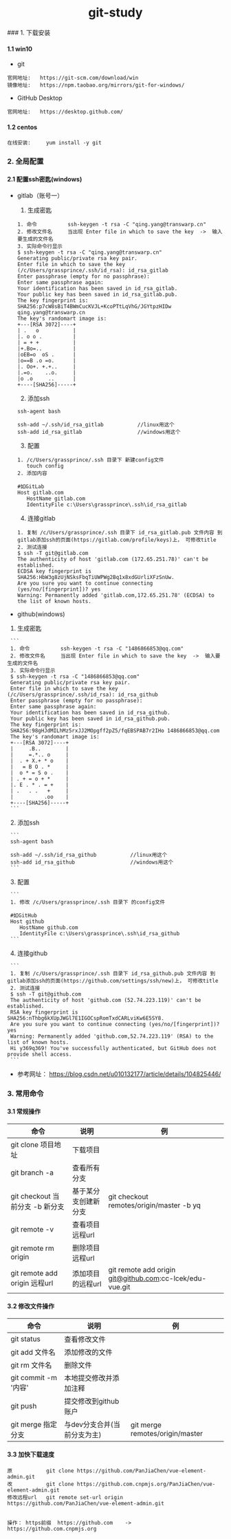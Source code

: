 <h1><center>git-study</center></h1>
### 1. 下载安装

#### 1.1 win10

- git

```
官网地址:   https://git-scm.com/download/win
镜像地址:   https://npm.taobao.org/mirrors/git-for-windows/
```

- GitHub Desktop

```
官网地址:   https://desktop.github.com/
```

#### 1.2 centos

```
在线安装:     yum install -y git
```

### 2. 全局配置

#### 2.1 配置ssh密匙(windows)

- gitlab（账号一）

  1.  生成密匙

     ```
     1. 命令          ssh-keygen -t rsa -C "qing.yang@transwarp.cn"
     2. 修改文件名     当出现 Enter file in which to save the key  ->  输入要生成的文件名
     3. 实际命令行显示   
     $ ssh-keygen -t rsa -C "qing.yang@transwarp.cn"
     Generating public/private rsa key pair.
     Enter file in which to save the key (/c/Users/grassprince/.ssh/id_rsa): id_rsa_gitlab
     Enter passphrase (empty for no passphrase):
     Enter same passphrase again:
     Your identification has been saved in id_rsa_gitlab.
     Your public key has been saved in id_rsa_gitlab.pub.
     The key fingerprint is:
     SHA256:p7cW8sBiT4BWmCucKVJL+KcoPTtLqVhG/JGYtpzHIDw qing.yang@transwarp.cn
     The key's randomart image is:
     +---[RSA 3072]----+
     | .   o           |
     |. o o .          |
     | = + +           |
     |+.Bo=..          |
     |oEB=o  oS .      |
     |o==B .o =o.      |
     |. Oo+. +.+..     |
     |.=o.    ..o.     |
     |o .o     ..      |
     +----[SHA256]-----+
     ```

  2.  添加ssh

     ```
     ssh-agent bash
     
     ssh-add ~/.ssh/id_rsa_gitlab 			//linux用这个
     ssh-add id_rsa_gitlab 					//windows用这个
     ```

  3.  配置

     ```
     1. /c/Users/grassprince/.ssh 目录下 新建config文件
        touch config
     2. 添加内容
     
     #如GitLab
     Host gitlab.com
     	HostName gitlab.com
     	IdentityFile c:\Users\grassprince\.ssh\id_rsa_gitlab
     ```

  4.  连接gitlab

     ```
     1. 复制 /c/Users/grassprince/.ssh 目录下 id_rsa_gitlab.pub 文件内容 到 gitlab添加ssh的页面(https://gitlab.com/profile/keys)上， 可修改title
     2. 测试连接
     $ ssh -T git@gitlab.com
     The authenticity of host 'gitlab.com (172.65.251.78)' can't be established.
     ECDSA key fingerprint is SHA256:HbW3g8zUjNSksFbqTiUWPWg2Bq1x8xdGUrliXFzSnUw.
     Are you sure you want to continue connecting (yes/no/[fingerprint])? yes
     Warning: Permanently added 'gitlab.com,172.65.251.78' (ECDSA) to the list of known hosts.
     ```

-  github(windows)

  1.  生成密匙

     ```
     1. 命令          ssh-keygen -t rsa -C "1486866853@qq.com"
     2. 修改文件名     当出现 Enter file in which to save the key  ->  输入要生成的文件名
     3. 实际命令行显示   
     $ ssh-keygen -t rsa -C "1486866853@qq.com"
     Generating public/private rsa key pair.
     Enter file in which to save the key (/c/Users/grassprince/.ssh/id_rsa): id_rsa_github
     Enter passphrase (empty for no passphrase):
     Enter same passphrase again:
     Your identification has been saved in id_rsa_github.
     Your public key has been saved in id_rsa_github.pub.
     The key fingerprint is:
     SHA256:98gHJdMILhMz5rxJJ2MOpgff2pZ5/fqEBSPAB7r2IHo 1486866853@qq.com
     The key's randomart image is:
     +---[RSA 3072]----+
     |     .B..        |
     |     =.*.. o     |
     |  . + X.+ * o    |
     |   = B O . *     |
     |  o * = S o .    |
     | . + = o + *     |
     |. E . * . = +    |
     | .   . .   +     |
     |          .oo    |
     +----[SHA256]-----+
     ```

  2.  添加ssh

     ```
     ssh-agent bash
     
     ssh-add ~/.ssh/id_rsa_github 			//linux用这个
     ssh-add id_rsa_github 					//windows用这个
     ```

  3.  配置

     ```
     1. 修改 /c/Users/grassprince/.ssh 目录下 的config文件
     
     #如GitHub
     Host github
     	HostName github.com
     	IdentityFile c:\Users\grassprince\.ssh\id_rsa_github
     ```

  4.  连接github

     ```
     1. 复制 /c/Users/grassprince/.ssh 目录下 id_rsa_github.pub 文件内容 到 gitlab添加ssh的页面(https://github.com/settings/ssh/new)上， 可修改title
     2. 测试连接
     $ ssh -T git@github.com
     The authenticity of host 'github.com (52.74.223.119)' can't be established.
     RSA key fingerprint is SHA256:nThbg6kXUpJWGl7E1IGOCspRomTxdCARLviKw6E5SY8.
     Are you sure you want to continue connecting (yes/no/[fingerprint])? yes
     Warning: Permanently added 'github.com,52.74.223.119' (RSA) to the list of known hosts.
     Hi y369q369! You've successfully authenticated, but GitHub does not provide shell access.
     ```

-  参考网址：   https://blog.csdn.net/u010132177/article/details/104825446/ 

### 3. 常用命令

#### 3.1 常规操作

| 命令                             | 说明                 | 例                                                       |
| -------------------------------- | -------------------- | -------------------------------------------------------- |
| git clone 项目地址               | 下载项目             |                                                          |
| git branch -a                    | 查看所有分支         |                                                          |
| git checkout 当前分支  -b 新分支 | 基于某分支创建新分支 | git checkout remotes/origin/master -b yq                 |
| git remote -v                    | 查看项目远程url      |                                                          |
| git remote rm origin             | 删除项目远程url      |                                                          |
| git remote add origin 远程url    | 添加项目的远程url    | git remote add origin git@github.com:cc-lcek/edu-vue.git |

#### 3.2 修改文件操作

| 命令                 | 说明                        | 例                              |
| -------------------- | --------------------------- | ------------------------------- |
| git status           | 查看修改文件                |                                 |
| git add 文件名       | 添加修改的文件              |                                 |
| git rm 文件名        | 删除文件                    |                                 |
| git commit -m '内容' | 本地提交修改并添加注释      |                                 |
| git push             | 提交修改到github账户        |                                 |
| git merge 指定分支   | 与dev分支合并(当前分支为主) | git merge remotes/origin/master |

#### 3.3 加快下载速度

```
原           git clone https://github.com/PanJiaChen/vue-element-admin.git
改           git clone https://github.com.cnpmjs.org/PanJiaChen/vue-element-admin.git
修改远程url	  git remote set-url origin https://github.com/PanJiaChen/vue-element-admin.git


操作： https前缀  https://github.com    ->  https://github.com.cnpmjs.org

```

